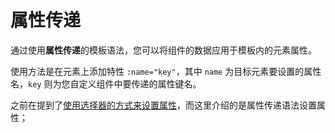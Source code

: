 # 属性传递

通过使用**属性传递**的模板语法，您可以将组件的数据应用于模板内的元素属性。

使用方法是在元素上添加特性 `:name="key"`，其中 `name` 为目标元素要设置的属性名，`key` 则为您自定义组件中要传递的属性键名。

之前在提到了<a href='./index.html' olink>使用选择器的方式来设置属性</a>，而这里介绍的是属性传递语法设置属性；

<a href="../../publics/examples/property-transmission/demo.html" preview demo></a>
<a href="../../publics/examples/property-transmission/test-demo.html" main demo></a>